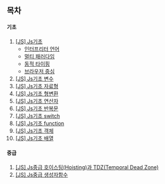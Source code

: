 ## 목차

#### 기초

1. [[JS] Js기초](/JavaScript/2024/12/06/js/)
   - [인터프리터 언어](/foundation/2024/12/06/Interpreter-Compilers/)
   - [멀티 패러다임](/foundation/2024/12/06/multi-paradigm/)
   - [동적 타이핑](/foundation/2024/12/06/dynamic-typing/)
   - [브라우저 중심](/foundation/2024/12/06/browser-centric/)
1. [[JS] Js기초 변수](/JavaScript/2024/12/06/variable/)
1. [[JS] Js기초 자료형](/JavaScript/2024/12/06/datatype/)
1. [[JS] Js기초 형변환](/JavaScript/2024/12/06/type-casting/)
1. [[JS] Js기초 연산자](/JavaScript/2024/12/06/operators/)
1. [[JS] Js기초 반복문](/JavaScript/2024/12/06/looping/)
1. [[JS] Js기초 switch](/JavaScript/2024/12/06/switch/)
1. [[JS] Js기초 function](/JavaScript/2024/12/06/function/)
1. [[JS] Js기초 객체](/JavaScript/2024/12/06/object/)
1. [[JS] Js기초 배열](/JavaScript/2024/12/06/array/)

#### 중급

1. [[JS] Js중급 호이스팅(Hoisting)과 TDZ(Temporal Dead Zone)](/JavaScript/2024/12/06/Hoisting/)
1. [[JS] Js중급 생성자함수](/JavaScript/2024/12/06/constructor-function/)
